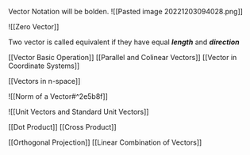 Vector Notation will be bolden. 
![[Pasted image 20221203094028.png]]

![[Zero Vector]]


Two vector is called equivalent if they have equal  ***length*** and ***direction***

[[Vector Basic Operation]]
[[Parallel and Colinear Vectors]]
[[Vector in Coordinate Systems]]

[[Vectors in n-space]]

![[Norm of a Vector#^2e5b8f]]

![[Unit Vectors and Standard Unit Vectors]]

[[Dot Product]]
[[Cross Product]]

[[Orthogonal Projection]]
[[Linear Combination of Vectors]]
